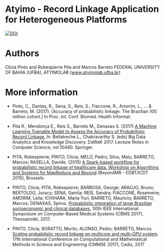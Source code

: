 # Atyimo - Record Linkage Application for Heterogeneous Platforms

[![DOI](https://zenodo.org/badge/113854567.svg)](https://zenodo.org/badge/latestdoi/113854567)


Authors
==============
Clicia Pinto and Robespierre Pita and Marcos Barreto 
FEDERAL UNIVERSITY OF BAHIA (UFBA), ATYIMOLAB (www.atyimolab.ufba.br)

More information
=================
* Pinto, C., Dantas, R., Sena, S., Reis, S., Fiaccone, R., Amorim, L., ... & Barreto, M. (2017). [Accuracy of probabilistic linkage: The Brazilian 100 million cohort.] In Proc. Int. Conf. BIomed. Health Informat.

* Pita R., Mendonça E., Reis S., Barreto M., Denaxas S. (2017) [A Machine Learning Trainable Model to Assess the Accuracy of Probabilistic Record Linkage.](https://link.springer.com/chapter/10.1007/978-3-319-64283-3_16) In: Bellatreche L., Chakravarthy S. (eds) Big Data Analytics and Knowledge Discovery. DaWaK 2017. Lecture Notes in Computer Science, vol 10440. Springer.

* PITA, Robespierre; PINTO, Clicia; MELO, Pedro; Silva, Malu; BARRETO, Marcos; RASELLA, Davide. (2015) [A Spark-based workflow for probabilistic record linkage of healthcare data. Workshop on Algorithms and Systems for MapReduce and Beyond](http://ceur-ws.org/Vol-1330/EDBTICDT-WS2015-complete.pdf) (BeyondMR - EDBT/ICDT 2015), Brussels.


* PINTO, Clicia; PITA, Robespierre; BARBOSA, George; ARAÚJO, Bruno; BERTOLDO, Juracy; SENA, Samila; REIS, Sandra; FIACCONE, Rosemeire; AMORIM, Leila; ICHIHARA, Maria Yuri; BARRETO, Mauricio; BARRETO, Marcos; DENAXAS, Spiros. [Probabilistic integration of large Brazilian socioeconomic and clinical databases.](http://dx.doi.org/10.1109/CBMS.2017.64) 30th IEEE International Symposium on Computer-Based Medical Systems (CBMS 2017), Thessaloniki, 2017. 

* PINTO, Clicia; BORATTO, Murilo; ALONSO, Pedro; BARRETO, Marcos. [Scaling probabilistic record linkage on multicore and multi-GPU system](http://www.inco2.upv.es/prometeo/publicacion/scaling-probabilistic-record-linkage-on-multicore-and-multi-gpu-systems/). 17th International Conference on Computational and Mathematical Methods in Science and Engineering (CMMSE 2017), Cadiz, 2017



